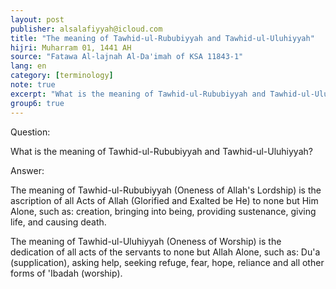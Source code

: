```yaml
---
layout: post
publisher: alsalafiyyah@icloud.com
title: "The meaning of Tawhid-ul-Rububiyyah and Tawhid-ul-Uluhiyyah"
hijri: Muharram 01, 1441 AH
source: "Fatawa Al-lajnah Al-Da'imah of KSA 11843-1"
lang: en
category: [terminology]
note: true
excerpt: "What is the meaning of Tawhid-ul-Rububiyyah and Tawhid-ul-Uluhiyyah?"
group6: true
---
```


Question: 

What is the meaning of Tawhid-ul-Rububiyyah and Tawhid-ul-Uluhiyyah?

Answer: 

The meaning of Tawhid-ul-Rububiyyah (Oneness of Allah's Lordship) is the ascription of all Acts of Allah (Glorified and Exalted be He) to none but Him Alone, such as: creation, bringing into being, providing sustenance, giving life, and causing death.

The meaning of Tawhid-ul-Uluhiyyah (Oneness of Worship) is the dedication of all acts of the servants to none but Allah Alone, such as: Du'a (supplication), asking help, seeking refuge, fear, hope, reliance and all other forms of 'Ibadah (worship).
